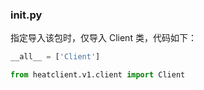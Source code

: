 ### __init__.py
指定导入该包时，仅导入 Client 类，代码如下：
```python
__all__ = ['Client']

from heatclient.v1.client import Client
```
